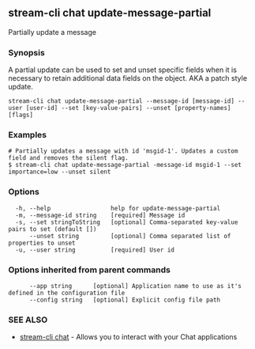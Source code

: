 ## stream-cli chat update-message-partial

Partially update a message

### Synopsis

A partial update can be used to set and unset specific fields when it
is necessary to retain additional data fields on the object. AKA a patch style update.


```
stream-cli chat update-message-partial --message-id [message-id] --user [user-id] --set [key-value-pairs] --unset [property-names] [flags]
```

### Examples

```
# Partially updates a message with id 'msgid-1'. Updates a custom field and removes the silent flag.
$ stream-cli chat update-message-partial -message-id msgid-1 --set importance=low --unset silent

```

### Options

```
  -h, --help                 help for update-message-partial
  -m, --message-id string    [required] Message id
  -s, --set stringToString   [optional] Comma-separated key-value pairs to set (default [])
      --unset string         [optional] Comma separated list of properties to unset
  -u, --user string          [required] User id
```

### Options inherited from parent commands

```
      --app string      [optional] Application name to use as it's defined in the configuration file
      --config string   [optional] Explicit config file path
```

### SEE ALSO

* [stream-cli chat](stream-cli_chat.md)	 - Allows you to interact with your Chat applications

